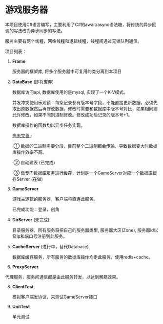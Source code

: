 # 游戏服务器

本项目使用C#语言编写，主要利用了C#的await/async语法糖，将传统的异步回调的写法改为异步同步的写法。

服务主要有两个线程，网络线程和逻辑线程，线程间通过无锁队列通信。

项目列表：

1. **Frame**

   服务器的框架库, 将多个服务器中可复用的类分离到本项目
   

2. **DataBase** (即将废弃)

   数据库访问api, 数据库使用的是mysql, 实现了一个K-V模式。

   并发冲突使用乐观锁：每条记录都有版本号字段，不能直接更新数据，必须先取出原数据然后再修改数据，修改时需要和数据库中版本号对比，如果相同则允许修改，如果不同则进制修改。修改成功后记录的版本号+1。

   数据库操作的函数均以异步任务实现。

   <u>尚未完善:</u>:  

   ​	① 数据的二进制需要分段，目前整个二进制都会传输，导致数据变大时数据库操作效率不高。

   ​	② 自动建表 (已完成)

   ​	③ 做专门数据库服务进行缓存，计划是一个GameServer对应一个数据库缓存Server (在做)
   

3. **GameServer**

   游戏主逻辑的服务器，客户端将直连此服务。

   已完成功能：登录，创角
   
   
4. **DirServer** (未完成)

   目录服务器，所有服务将把自己的服务器类型, 服务器大区(Zone), 服务器id以及ip和端口号注册到此服务。
   
      
5. **CacheServer** (进行中，替代Database)

   数据库缓存服务，所有服务的数据库操作均走此服务。使用redis+cache。
   
6. **ProxyServer**

  代理服务，服务间通信都是由此服务转发，以达到解耦效果。
  
  
8. **ClientTest**

   模拟客户端发协议，来测试GameServer接口

7. **UnitTest**

   单元测试




